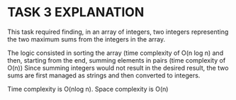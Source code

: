 # TASK 3 EXPLANATION

This task required finding, in an array of integers, two integers representing the two maximum sums from the integers in the array.

The logic consisted in sorting the array (time complexity of O(n log n) and then, starting from the end, summing elements in pairs (time complexity of O(n))
Since summing integers would not result in the desired result, the two sums are first managed as strings and then converted to integers.

Time complexity is O(nlog n).
Space complexity is O(n)
